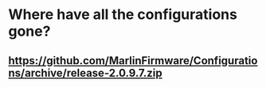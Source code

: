 # Where have all the configurations gone?

## https://github.com/MarlinFirmware/Configurations/archive/release-2.0.9.7.zip
